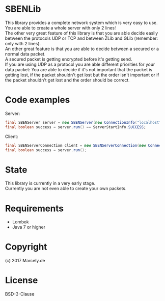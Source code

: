 # SBENLib
This library provides a complete network system which is very easy to use. You are able to create a whole server with only 2 lines!<br />
The other very great feature of this library is that you are able decide easily between the protocols UDP or TCP and between ZLib and GLib (remember: only with 2 lines).<br />
An other great feature is that you are able to decide between a secured or a normal data packet.<br />
A secured packet is getting encrypted before it's getting send.<br />
If you are using UDP as a protocol you are able different priorities for your data packet: You are able to decide if it's not important that the packet is getting lost, if the packet shouldn't get lost but the order isn't important or if the packet shouldn't get lost and the order should be correct.

# Code examples
Server:
```java
final SBENServer server = new SBENServer(new ConnectionInfo("localhost", 6234, ProtocolType.UDP, CompressionType.ZLib), 1 /* Max clients */);
final boolean success = server.run() == ServerStartInfo.SUCCESS;
```
Client:
```java
final SBENServerConnection client = new SBENServerConnection(new ConnectionInfo("localhost", 6234, ProtocolType.UDP, CompressionType.ZLib));
final boolean success = server.run();
```

# State
This library is currently in a very early stage.<br />
Currently you are not even able to create your own packets.

# Requirements
- Lombok
- Java 7 or higher

# Copyright
(c) 2017 Marcely.de

# License
BSD-3-Clause
